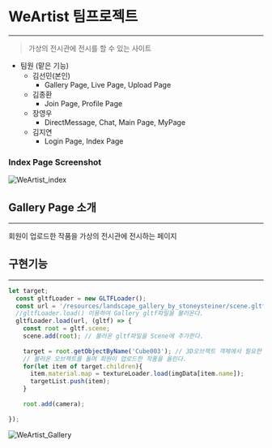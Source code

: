 # WeArtist 팀프로젝트
***
>가상의 전시관에 전시를 할 수 있는 사이트

+ 팀원 (맡은 기능)
  + 김선민(본인)
    + Gallery Page, Live Page, Upload Page
  + 김종환
    + Join Page, Profile Page
  + 장영우
    + DirectMessage, Chat, Main Page, MyPage
  + 김지연
    + Login Page, Index Page

### Index Page Screenshot
![WeArtist_index](https://user-images.githubusercontent.com/19908489/116662870-4c66da00-a9d1-11eb-8ff3-a8bbcc1f79ee.jpg)


## Gallery Page 소개 
***
회원이 업로드한 작품을 가상의 전시관에 전시하는 페이지

## 구현기능
***
```JavaScript
let target;
  const gltfLoader = new GLTFLoader();
  const url = '/resources/landscape_gallery_by_stoneysteiner/scene.gltf';
  //gltfLoader.load() 이용하여 Gallery gltf파일을 불러온다.
  gltfLoader.load(url, (gltf) => {
    const root = gltf.scene;
    scene.add(root); // 불러온 gltf파일을 Scene에 추가한다.
    
    target = root.getObjectByName('Cube003'); // 3D오브젝트 객체에서 필요한 오브젝트를 불러온다.
    // 불러온 오브젝트를 돌며 회원이 업로드한 작품을 올린다.
    for(let item of target.children){
      item.material.map = textureLoader.load(imgData[item.name]);
      targetList.push(item);
    }
  
    root.add(camera);
    
});
```
![WeArtist_Gallery](https://user-images.githubusercontent.com/19908489/116664644-b7191500-a9d3-11eb-8a2c-ed1e0a180e0d.jpg)

